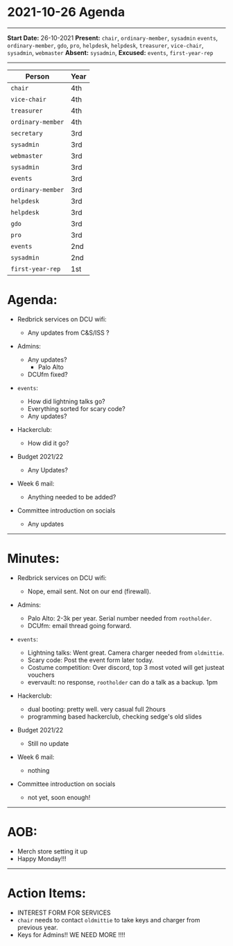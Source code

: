 # 2021-10-26 Agenda
---

__Start Date:__ 26-10-2021
__Present:__ `chair`, `ordinary-member`, `sysadmin` `events`, `ordinary-member`, `gdo`, `pro`, `helpdesk`, `helpdesk`, `treasurer`, `vice-chair`, `sysadmin`, `webmaster`
__Absent:__ `sysadmin`,
__Excused:__ `events`, `first-year-rep`

---

|    Person    |    Year    |
|--------------|------------|
|    `chair`    |    4th     |
|    `vice-chair`   |    4th     |
|    `treasurer`     |    4th     |
|    `ordinary-member`     |    4th     |
|    `secretary`     |    3rd     |
|    `sysadmin`     |    3rd     |
|    `webmaster`  |    3rd     |
|    `sysadmin`    |    3rd     |
|    `events`    |    3rd     |
|    `ordinary-member`  |    3rd     |
|    `helpdesk`|    3rd     |
|    `helpdesk`     |    3rd     |
|    `gdo`     |    3rd     |
|    `pro`     |    3rd     |
|    `events`   |    2nd     |
|    `sysadmin`    |    2nd     |
|    `first-year-rep`       |    1st     |


# Agenda:

- Redbrick services on DCU wifi:
    - Any updates from C&S/ISS ?

- Admins:
    - Any updates?
        - Palo Alto
    - DCUfm fixed?

- `events`:
    - How did lightning talks go?
    - Everything sorted for scary code?
    - Any updates?

- Hackerclub:
    - How did it go?

- Budget 2021/22
    - Any Updates?

- Week 6 mail:
    - Anything needed to be added?

- Committee introduction on socials
    - Any updates

---


# Minutes: 

- Redbrick services on DCU wifi:
    - Nope, email sent. Not on our end (firewall).

- Admins:
    - Palo Alto: 2-3k per year. Serial number needed from `rootholder`. 
    - DCUfm: email thread going forward. 

- `events`:
    - Lightning talks: Went great. Camera charger needed from `oldmittie`.
    - Scary code: Post the event form later today. 
    - Costume competition: Over discord, top 3 most voted will get justeat vouchers
    - evervault: no response, `rootholder` can do a talk as a backup. 1pm 

- Hackerclub:
    - dual booting: pretty well. very casual full 2hours
    - programming based hackerclub, checking sedge's old slides

- Budget 2021/22
    - Still no update

- Week 6 mail:
    - nothing

- Committee introduction on socials
    - not yet, soon enough!

---

# AOB:
- Merch store setting it up
- Happy Monday!!!
---

# Action Items:
- INTEREST FORM FOR SERVICES
- `chair` needs to contact `oldmittie` to take keys and charger from previous year.
- Keys for Admins!! WE NEED MORE !!!!

